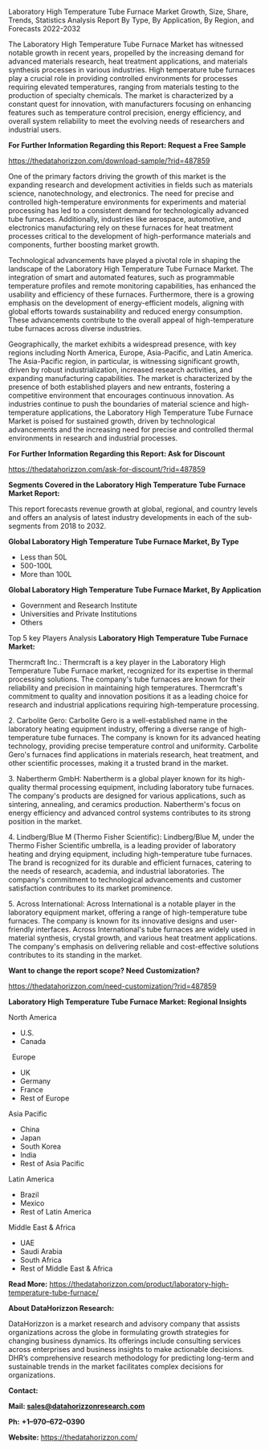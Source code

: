 ﻿Laboratory High Temperature Tube Furnace Market Growth, Size, Share, Trends, Statistics Analysis Report By Type, By Application, By Region, and Forecasts 2022-2032

The Laboratory High Temperature Tube Furnace Market has witnessed notable growth in recent years, propelled by the increasing demand for advanced materials research, heat treatment applications, and materials synthesis processes in various industries. High temperature tube furnaces play a crucial role in providing controlled environments for processes requiring elevated temperatures, ranging from materials testing to the production of specialty chemicals. The market is characterized by a constant quest for innovation, with manufacturers focusing on enhancing features such as temperature control precision, energy efficiency, and overall system reliability to meet the evolving needs of researchers and industrial users.

**For Further Information Regarding this Report: Request a Free Sample**	

<https://thedatahorizzon.com/download-sample/?rid=487859>

One of the primary factors driving the growth of this market is the expanding research and development activities in fields such as materials science, nanotechnology, and electronics. The need for precise and controlled high-temperature environments for experiments and material processing has led to a consistent demand for technologically advanced tube furnaces. Additionally, industries like aerospace, automotive, and electronics manufacturing rely on these furnaces for heat treatment processes critical to the development of high-performance materials and components, further boosting market growth.

Technological advancements have played a pivotal role in shaping the landscape of the Laboratory High Temperature Tube Furnace Market. The integration of smart and automated features, such as programmable temperature profiles and remote monitoring capabilities, has enhanced the usability and efficiency of these furnaces. Furthermore, there is a growing emphasis on the development of energy-efficient models, aligning with global efforts towards sustainability and reduced energy consumption. These advancements contribute to the overall appeal of high-temperature tube furnaces across diverse industries.

Geographically, the market exhibits a widespread presence, with key regions including North America, Europe, Asia-Pacific, and Latin America. The Asia-Pacific region, in particular, is witnessing significant growth, driven by robust industrialization, increased research activities, and expanding manufacturing capabilities. The market is characterized by the presence of both established players and new entrants, fostering a competitive environment that encourages continuous innovation. As industries continue to push the boundaries of material science and high-temperature applications, the Laboratory High Temperature Tube Furnace Market is poised for sustained growth, driven by technological advancements and the increasing need for precise and controlled thermal environments in research and industrial processes.

**For Further Information Regarding this Report: Ask for Discount**	

<https://thedatahorizzon.com/ask-for-discount/?rid=487859>

**Segments Covered in the Laboratory High Temperature Tube Furnace Market Report:**

This report forecasts revenue growth at global, regional, and country levels and offers an analysis of latest industry developments in each of the sub-segments from 2018 to 2032.

**Global Laboratory High Temperature Tube Furnace Market, By Type**

- Less than 50L
- 500-100L
- More than 100L

**Global Laboratory High Temperature Tube Furnace Market, By Application**

- Government and Research Institute
- Universities and Private Institutions
- Others

Top 5 key Players Analysis **Laboratory High Temperature Tube Furnace Market:**

Thermcraft Inc.: Thermcraft is a key player in the Laboratory High Temperature Tube Furnace market, recognized for its expertise in thermal processing solutions. The company's tube furnaces are known for their reliability and precision in maintaining high temperatures. Thermcraft's commitment to quality and innovation positions it as a leading choice for research and industrial applications requiring high-temperature processing.

2\. Carbolite Gero: Carbolite Gero is a well-established name in the laboratory heating equipment industry, offering a diverse range of high-temperature tube furnaces. The company is known for its advanced heating technology, providing precise temperature control and uniformity. Carbolite Gero's furnaces find applications in materials research, heat treatment, and other scientific processes, making it a trusted brand in the market.

3\. Nabertherm GmbH: Nabertherm is a global player known for its high-quality thermal processing equipment, including laboratory tube furnaces. The company's products are designed for various applications, such as sintering, annealing, and ceramics production. Nabertherm's focus on energy efficiency and advanced control systems contributes to its strong position in the market.

4\. Lindberg/Blue M (Thermo Fisher Scientific): Lindberg/Blue M, under the Thermo Fisher Scientific umbrella, is a leading provider of laboratory heating and drying equipment, including high-temperature tube furnaces. The brand is recognized for its durable and efficient furnaces, catering to the needs of research, academia, and industrial laboratories. The company's commitment to technological advancements and customer satisfaction contributes to its market prominence.

5\. Across International: Across International is a notable player in the laboratory equipment market, offering a range of high-temperature tube furnaces. The company is known for its innovative designs and user-friendly interfaces. Across International's tube furnaces are widely used in material synthesis, crystal growth, and various heat treatment applications. The company's emphasis on delivering reliable and cost-effective solutions contributes to its standing in the market.

**Want to change the report scope? Need Customization?**

<https://thedatahorizzon.com/need-customization/?rid=487859>

**Laboratory High Temperature Tube Furnace Market: Regional Insights**

North America

- U.S.
- Canada

` `Europe

- UK
- Germany
- France
- Rest of Europe

Asia Pacific	

- China
- Japan
- South Korea
- India
- Rest of Asia Pacific

Latin America

- Brazil
- Mexico
- Rest of Latin America

Middle East & Africa

- UAE
- Saudi Arabia
- South Africa
- Rest of Middle East & Africa

**Read More:** <https://thedatahorizzon.com/product/laboratory-high-temperature-tube-furnace/>

**About DataHorizzon Research:**

DataHorizzon is a market research and advisory company that assists organizations across the globe in formulating growth strategies for changing business dynamics. Its offerings include consulting services across enterprises and business insights to make actionable decisions. DHR’s comprehensive research methodology for predicting long-term and sustainable trends in the market facilitates complex decisions for organizations.

**Contact:**

**Mail: <sales@datahorizzonresearch.com>**

**Ph:** **+1–970–672–0390**

**Website:** <https://thedatahorizzon.com/>

